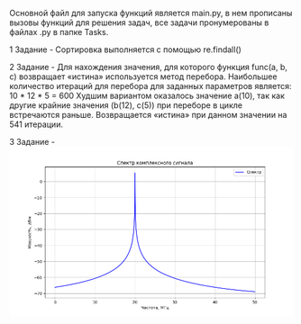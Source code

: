 Основной файл для запуска функций является main.py, в нем прописаны вызовы функций для решения задач, все задачи
пронумерованы в файлах .py в папке Tasks.

1 Задание -
Сортировка выполняется с помощью re.findall()

2 Задание - 
Для нахождения значения, для которого функция func(a, b, c) возвращает «истина» используется метод перебора.
Наибольшее количество итераций для перебора для заданных параметров является: 10 * 12 * 5 = 600
Худшим вариантом оказалось значение a(10), так как другие крайние значения (b(12), c(5)) при переборе в цикле
встречаются раньше. Возвращается «истина» при данном значении на 541 итерации.

3 Задание -
![alt text](https://github.com/tellaryt2/micran_project_1/blob/main/Tasks/Figure_1.png?raw=true)
